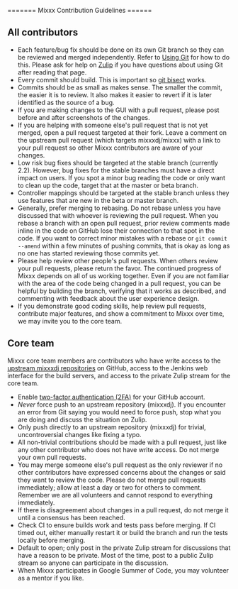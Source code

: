 \======= Mixxx Contribution Guidelines ======

## All contributors

  - Each feature/bug fix should be done on its own Git branch so they
    can be reviewed and merged independently. Refer to [Using
    Git](Using%20Git) for how to do this. Please ask for help on
    [Zulip](https://mixxx.zulipchat.com/) if you have questions about
    using Git after reading that page.
  - Every commit should build. This is important so [git
    bisect](https://git-scm.com/book/en/v2/Git-Tools-Debugging-with-Git#_binary_search)
    works.
  - Commits should be as small as makes sense. The smaller the commit,
    the easier it is to review. It also makes it easier to revert if it
    is later identified as the source of a bug.
  - If you are making changes to the GUI with a pull request, please
    post before and after screenshots of the changes.
  - If you are helping with someone else's pull request that is not yet
    merged, open a pull request targeted at their fork. Leave a comment
    on the upstream pull request (which targets mixxxdj/mixxx) with a
    link to your pull request so other Mixxx contributors are aware of
    your changes.
  - Low risk bug fixes should be targeted at the stable branch
    (currently 2.2). However, bug fixes for the stable branches must
    have a direct impact on users. If you spot a minor bug reading the
    code or only want to clean up the code, target that at the master or
    beta branch.
  - Controller mappings should be targeted at the stable branch unless
    they use features that are new in the beta or master branch.
  - Generally, prefer merging to rebasing. Do not rebase unless you have
    discussed that with whoever is reviewing the pull request. When you
    rebase a branch with an open pull request, prior review comments
    made inline in the code on GitHub lose their connection to that spot
    in the code. If you want to correct minor mistakes with a rebase or
    `git commit --amend` within a few minutes of pushing commits, that
    is okay as long as no one has started reviewing those commits yet.
  - Please help review other people's pull requests. When others review
    your pull requests, please return the favor. The continued progress
    of Mixxx depends on all of us working together. Even if you are not
    familiar with the area of the code being changed in a pull request,
    you can be helpful by building the branch, verifying that it works
    as described, and commenting with feedback about the user experience
    design.
  - If you demonstrate good coding skills, help review pull requests,
    contribute major features, and show a commitment to Mixxx over time,
    we may invite you to the core team.

## Core team

Mixxx core team members are contributors who have write access to the
[upstream mixxxdj repositories](https://github.com/mixxxdj/) on GitHub,
access to the Jenkins web interface for the build servers, and access to
the private Zulip stream for the core team.

  - Enable [two-factor authentication
    (2FA)](https://help.github.com/en/github/authenticating-to-github/securing-your-account-with-two-factor-authentication-2fa)
    for your GitHub account.
  - *Never* force push to an upstream repository (mixxxdj). If you
    encounter an error from Git saying you would need to force push,
    stop what you are doing and discuss the situation on Zulip.
  - Only push directly to an upstream repository (mixxxdj) for trivial,
    uncontroversial changes like fixing a typo.
  - All non-trivial contributions should be made with a pull request,
    just like any other contributor who does not have write access. Do
    not merge your own pull requests.
  - You may merge someone else's pull request as the only reviewer if no
    other contributors have expressed concerns about the changes or said
    they want to review the code. Please do not merge pull requests
    immediately; allow at least a day or two for others to comment.
    Remember we are all volunteers and cannot respond to everything
    immediately.
  - If there is disagreement about changes in a pull request, do not
    merge it until a consensus has been reached.
  - Check CI to ensure builds work and tests pass before merging. If CI
    timed out, either manually restart it or build the branch and run
    the tests locally before merging.
  - Default to open; only post in the private Zulip stream for
    discussions that have a reason to be private. Most of the time, post
    to a public Zulip stream so anyone can participate in the
    discussion.
  - When Mixxx participates in Google Summer of Code, you may volunteer
    as a mentor if you like.
